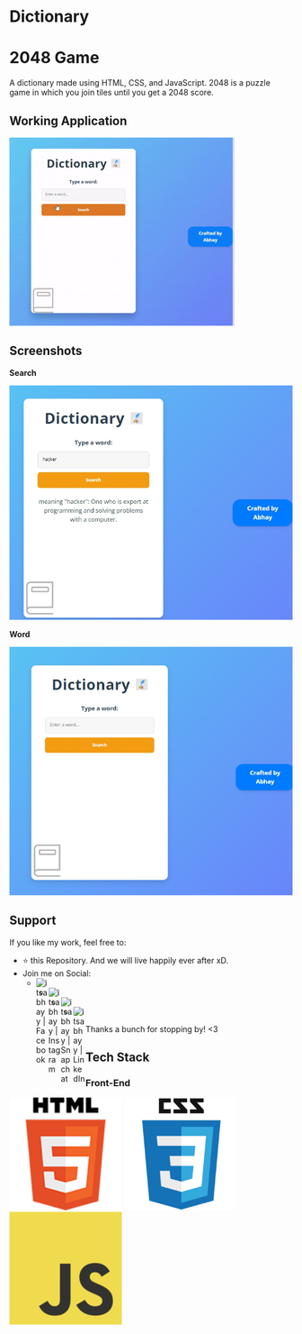 # Dictionary
# 2048 Game

A dictionary made using HTML, CSS, and JavaScript. 2048 is a puzzle game in which you join tiles until you get a 2048 score.

## Working Application



![Demo](Readme%20Resources/new.gif)

## Screenshots

**Search**

![New Game Screenshot](Readme%20Resources/2048%20Screenshot2.png)

**Word**

![Playing Screenshot](Readme%20Resources/2048%20Screenshot.png)


## Support

If you like my work, feel free to:
 - ⭐ this Repository. And we will live happily ever after xD.
 - Join me on Social: 
   - [<img align="left" alt="itsabhayy | Facebook" width="22px" src="https://img.icons8.com/color/48/000000/facebook-circled--v1.png" />][facebook]
   - [<img align="left" alt="itsabhayy | Instagram" width="22px" src="https://img.icons8.com/fluency/48/000000/instagram-new.png" />][instagram] 
   - [<img align="left" alt="itsabhayy | Snapchat" width="22px" src="https://img.icons8.com/color/48/000000/snapchat-circled-logo--v1.png" />][snapchat]
   - [<img align="left" alt="itsabhayy | LinkedIn" width="22px" src="https://img.icons8.com/external-tal-revivo-shadow-tal-revivo/48/000000/external-linkedin-in-logo-used-for-professional-networking-logo-shadow-tal-revivo.png" />][linkedin]

Thanks a bunch for stopping by! <3

[facebook]: https://www.facebook.com/profile.php?id=100009322472394
[instagram]: https://www.instagram.com/itsabhayy
[snapchat]: https://github.com/itsabhayy/itsabhayy/blob/main/assets/WhatsApp%20Image%202022-01-09%20at%207.23.20%20PM.jpeg
[linkedin]: https://www.linkedin.com/in/itsabhayy/

## Tech Stack

### Front-End
<img src="https://raw.githubusercontent.com/github/explore/80688e429a7d4ef2fca1e82350fe8e3517d3494d/topics/html/html.png" width="200" />
<img src="https://raw.githubusercontent.com/github/explore/80688e429a7d4ef2fca1e82350fe8e3517d3494d/topics/css/css.png" width="200" />
<img src="https://raw.githubusercontent.com/github/explore/80688e429a7d4ef2fca1e82350fe8e3517d3494d/topics/javascript/javascript.png" width="200" />
